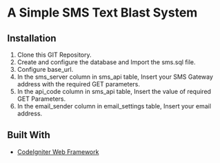 # A Simple SMS Text Blast System

## Installation

1. Clone this GIT Repository.
2. Create and configure the database and Import the sms.sql file.
3. Configure base_url.
4. In the sms_server column in sms_api table, Insert your SMS Gateway address with the required GET parameters.
5. In the api_code column in sms_api table, Insert the value of required GET Parameters.
5. In the email_sender column in email_settings table, Insert your email address.

## Built With

* [CodeIgniter Web Framework](https://codeigniter.com/)
